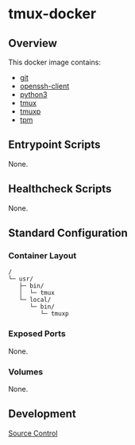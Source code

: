 # tmux-docker

## Overview

This docker image contains:
* [git](https://git-scm.com/)
* [openssh-client](https://www.openssh.com/)
* [python3](https://www.python.org/)
* [tmux](https://github.com/tmux/tmux)
* [tmuxp](https://github.com/tmux-python/tmuxp)
* [tpm](https://github.com/tmux-plugins/tpm)

## Entrypoint Scripts

None.

## Healthcheck Scripts

None.

## Standard Configuration

### Container Layout

```
/
└─ usr/
   ├─ bin/
   │  └─ tmux
   └─ local/
      └─ bin/
         └─ tmuxp
```

### Exposed Ports

None.

### Volumes

None.

## Development

[Source Control](https://github.com/crashvb/tmux-docker)

